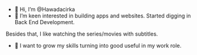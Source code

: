 - 👋 Hi, I’m @Hawadacirka
- 👀 I’m keen interested in building apps and websites. Started digging in Back End Development.

Besides that, I like watching the series/movies with subtitles. 
- 🌱 I want to grow my skills turning into good useful in my work role. 

<!---
Hawadacirka/Hawadacirka is a ✨ special ✨ repository because its `README.md` (this file) appears on your GitHub profile.
You can click the Preview link to take a look at your changes.
--->
